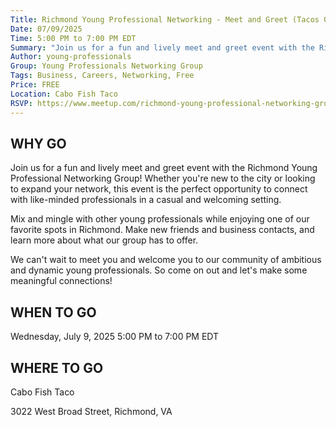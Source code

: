 ```yaml
---
Title: Richmond Young Professional Networking - Meet and Greet (Tacos Optional)
Date: 07/09/2025
Time: 5:00 PM to 7:00 PM EDT
Summary: "Join us for a fun and lively meet and greet event with the Richmond Young Professional Networking Group! Whether you're new to the city or looking to expand your network, this event is the perfect opportunity to connect with like-minded professionals in a casual and welcoming setting."
Author: young-professionals
Group: Young Professionals Networking Group
Tags: Business, Careers, Networking, Free
Price: FREE
Location: Cabo Fish Taco
RSVP: https://www.meetup.com/richmond-young-professional-networking-group/events/306488412/?action=rsvp
---
```


## WHY GO

Join us for a fun and lively meet and greet event with the Richmond Young Professional Networking Group! Whether you're new to the city or looking to expand your network, this event is the perfect opportunity to connect with like-minded professionals in a casual and welcoming setting.

Mix and mingle with other young professionals while enjoying one of our favorite spots in Richmond. Make new friends and business contacts, and learn more about what our group has to offer.

We can't wait to meet you and welcome you to our community of ambitious and dynamic young professionals. So come on out and let's make some meaningful connections!

## WHEN TO GO

Wednesday, July 9, 2025
5:00 PM to 7:00 PM EDT

## WHERE TO GO

Cabo Fish Taco

3022 West Broad Street, Richmond, VA
